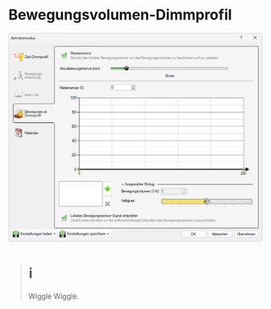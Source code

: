 # Bewegungsvolumen-Dimmprofil
![Bewegungsvolumen-Dimmprofil](bewegungsvolumen-dimmprofil.png)  

># ℹ  
>Wiggle Wiggle.